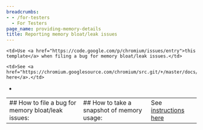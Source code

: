 ```yaml
---
breadcrumbs:
- - /for-testers
  - For Testers
page_name: providing-memory-details
title: Reporting memory bloat/leak issues
---
```


<table>
<tr>

<td>## How to file a bug for memory bloat/leak issues:</td>

    <td>Use <a href="https://code.google.com/p/chromium/issues/entry">this
    template</a> when filing a bug for memory bloat/leak issues.</td>

    <td>See <a
    href="https://chromium.googlesource.com/chromium/src.git/+/master/docs/memory/filing_memory_bugs.md">instructions
    here</a>.</td>

<td>## How to take a snapshot of memory usage:</td>

*   <td>See <a
            href="https://chromium.googlesource.com/chromium/src.git/+/master/docs/memory/debugging_memory_issues.md#taking-a-heap-dump">instructions
            here</a></td>

</tr>
</table>
